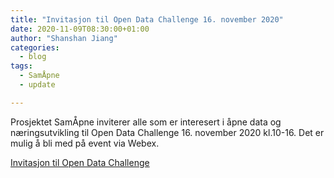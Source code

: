 ```yaml
---
title: "Invitasjon til Open Data Challenge 16. november 2020"
date: 2020-11-09T08:30:00+01:00
author: "Shanshan Jiang"
categories:
  - blog
tags:
  - SamÅpne
  - update

---
```


Prosjektet SamÅpne inviterer alle som er interesert i åpne data og næringsutvikling til Open Data Challenge 16. november 2020 kl.10-16. Det er mulig å bli med på event via Webex.

[Invitasjon til Open Data Challenge](/assets/images/OpenDataChallenge2020.pdf)
